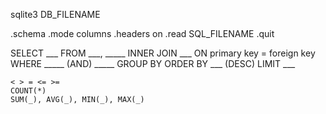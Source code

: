 sqlite3 DB_FILENAME

.schema
.mode columns
.headers on
.read SQL_FILENAME
.quit

SELECT ___
FROM ___, _____
INNER JOIN ___ ON primary key = foreign key
WHERE _____ (AND) _____
GROUP BY
ORDER BY ___ (DESC)
LIMIT ___


```
< > = <= >=
COUNT(*)
SUM(_), AVG(_), MIN(_), MAX(_)
```

